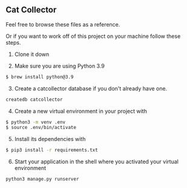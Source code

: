 ## Cat Collector

Feel free to browse these files as a reference.

Or if you want to work off of this project on your machine follow these steps.

1. Clone it down

2. Make sure you are using Python 3.9
```bash
$ brew install python@3.9
```

3. Create a catcollector database if you don't already have one.
```bash
createdb catcollector
```

4. Create a new virtual environment in your project with
```bash
$ python3 -m venv .env
$ source .env/bin/activate
```

5. Install its dependencies with
```bash
$ pip3 install -r requirements.txt
```

6. Start your application in the shell where you activated your virtual environment
```bash
python3 manage.py runserver
```


